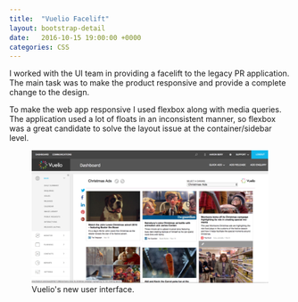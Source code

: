 ```yaml
---
title:  "Vuelio Facelift"
layout: bootstrap-detail
date:   2016-10-15 19:00:00 +0000
categories: CSS
---
```

<div class="row">
  <span class="col-md-6">
    <p>
    I worked with the UI team in providing a facelift to the legacy PR application. The main task was to make the product responsive and provide a complete change to the design.
    </p>
    <p>
    To make the web app responsive I used flexbox along with media queries. The application used a lot of floats in an inconsistent manner, so flexbox was a great candidate to solve the layout issue at the container/sidebar level.
    </p>
  </span>
  <span class="col-md-6">
    <figure class="figure">
      <img src="/assets/images/canvas-dashboard.png" alt="Vuelio Canvas" class="figure-img img-thumbnail"/>
      <figcaption class="figure-caption">Vuelio's new user interface.</figcaption>
    </figure>
  </span>
</div>
